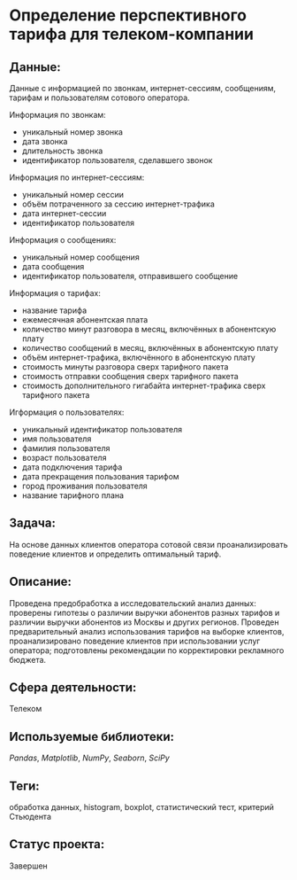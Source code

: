 # Определение перспективного тарифа для телеком-компании

## Данные:

Данные с информацией по звонкам, интернет-сессиям, сообщениям, тарифам и пользователям сотового оператора.

Информация по звонкам:
* уникальный номер звонка
* дата звонка
* длительность звонка
* идентификатор пользователя, сделавшего звонок

Информация по интернет-сессиям:
* уникальный номер сессии
* объём потраченного за сессию интернет-трафика
* дата интернет-сессии
* идентификатор пользователя 

Информация о сообщениях:
* уникальный номер сообщения
* дата сообщения
* идентификатор пользователя, отправившего сообщение

Информация о тарифах:
* название тарифа
* ежемесячная абонентская плата
* количество минут разговора в месяц, включённых в абонентскую плату
* количество сообщений в месяц, включённых в абонентскую плату
* объём интернет-трафика, включённого в абонентскую плату 
* стоимость минуты разговора сверх тарифного пакета
* стоимость отправки сообщения сверх тарифного пакета
* стоимость дополнительного гигабайта интернет-трафика сверх тарифного пакета

Игформация о пользователях:
* уникальный идентификатор пользователя
* имя пользователя
* фамилия пользователя
* возраст пользователя
* дата подключения тарифа
* дата прекращения пользования тарифом
* город проживания пользователя
* название тарифного плана

## Задача:

На основе данных клиентов оператора сотовой связи проанализировать поведение клиентов и определить оптимальный тариф.

## Описание:

Проведена предобработка а исследовательский анализ данных: проверены гипотезы о различии выручки абонентов разных тарифов и различии выручки абонентов из Москвы и других регионов. Проведен предварительный анализ использования тарифов на выборке клиентов, проанализировано поведение клиентов при использовании услуг оператора; подготовлены рекомендации по корректировки рекламного бюджета. 

## Сфера деятельности:

Телеком

## Используемые библиотеки:

_Pandas_, _Matplotlib_, _NumPy_, _Seaborn_, _SciPy_

## Теги:

обработка данных, histogram, boxplot, статистический тест, критерий Стьюдента

## Статус проекта:

Завершен
